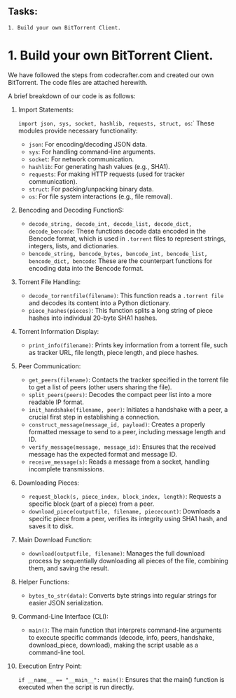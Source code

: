## Tasks:
```
1. Build your own BitTorrent Client.
```

# 1. Build your own BitTorrent Client.

We have followed the steps from codecrafter.com and created our own BitTorrent. The code files are attached herewith.

A brief breakdown of our code is as follows:

1. Import Statements:

    `import json, sys, socket, hashlib, requests, struct, os`:` These modules provide necessary functionality:

    - `json`: For encoding/decoding JSON data.
    - `sys`: For handling command-line arguments.
    - `socket`: For network communication.
    - `hashlib`: For generating hash values (e.g., SHA1).
    - `requests`: For making HTTP requests (used for tracker communication).
    - `struct`: For packing/unpacking binary data.
    - `os`: For file system interactions (e.g., file removal).

2. Bencoding and Decoding FunctionS:

    - `decode_string, decode_int, decode_list, decode_dict, decode_bencode`: These functions decode data encoded in the Bencode format, which is used in `.torrent` files to represent strings, integers, lists, and dictionaries.
    - `bencode_string, bencode_bytes, bencode_int, bencode_list, bencode_dict, bencode`: These are the counterpart functions for encoding data into the Bencode format.

3. Torrent File Handling:

    - `decode_torrentfile(filename)`: This function reads a `.torrent file` and decodes its content into a Python dictionary.
    - `piece_hashes(pieces)`: This function splits a long string of piece hashes into individual 20-byte SHA1 hashes.

4. Torrent Information Display:

    - `print_info(filename)`: Prints key information from a torrent file, such as tracker URL, file length, piece length, and piece hashes.

5. Peer Communication:

    - `get_peers(filename)`: Contacts the tracker specified in the torrent file to get a list of peers (other users sharing the file).
    - `split_peers(peers)`: Decodes the compact peer list into a more readable IP format.
    - `init_handshake(filename, peer)`: Initiates a handshake with a peer, a crucial first step in establishing a connection.
    - `construct_message(message_id, payload)`: Creates a properly formatted message to send to a peer, including message length and ID.
    - `verify_message(message, message_id)`: Ensures that the received message has the expected format and message ID.
    - `receive_message(s)`: Reads a message from a socket, handling incomplete transmissions.

6. Downloading Pieces:

    - `request_block(s, piece_index, block_index, length)`: Requests a specific block (part of a piece) from a peer.
    - `download_piece(outputfile, filename, piececount)`: Downloads a specific piece from a peer, verifies its integrity using SHA1 hash, and saves it to disk.

7. Main Download Function:

    - `download(outputfile, filename)`: Manages the full download process by sequentially downloading all pieces of the file, combining them, and saving the result.

8. Helper Functions:

    - `bytes_to_str(data)`: Converts byte strings into regular strings for easier JSON serialization.

9. Command-Line Interface (CLI):

    - `main()`: The main function that interprets command-line arguments to execute specific commands (decode, info, peers, handshake, download_piece, download), making the script usable as a command-line tool.

10. Execution Entry Point:

    `if __name__ == "__main__": main()`: Ensures that the main() function is executed when the script is run directly.



